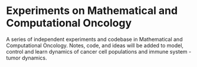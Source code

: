 # Experiments on Mathematical and Computational Oncology 
A series of independent experiments and codebase in Mathematical and Computational Oncology. 
Notes, code, and ideas will be added to model, control and learn dynamics of cancer cell populations and immune system - tumor dynamics.
